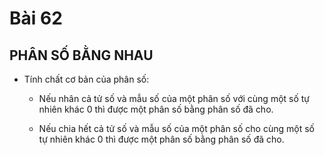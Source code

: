 # Bài 62

## PHÂN SỐ BẰNG NHAU

- Tính chất cơ bản của phân số:

    - Nếu nhân cả tử số và mẫu số của một phân số với cùng một số tự nhiên khác 0 thì được một phân số bằng phân số đã cho.

    - Nếu chia hết cả tử số và mẫu số của một phân số cho cùng một số tự nhiên khác 0 thì được một phân số bằng phân số đã cho.
